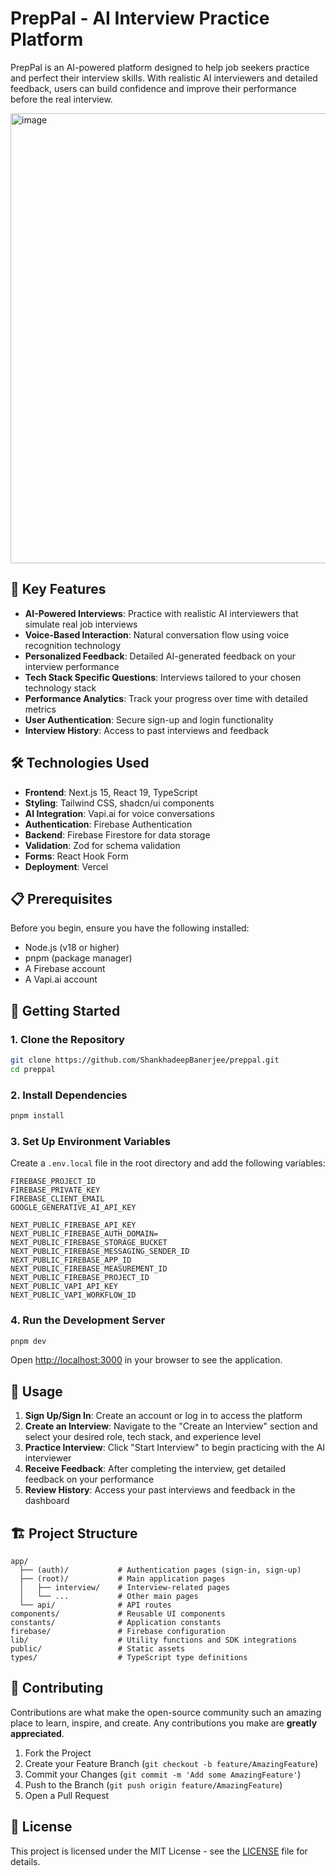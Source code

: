 # PrepPal - AI Interview Practice Platform
<p>
  PrepPal is an AI-powered platform designed to help job seekers practice and perfect their interview skills. With realistic AI interviewers and detailed feedback, users can build confidence and improve their performance before the real interview.
</p>
<img width="1080" height="720" alt="image" src="https://github.com/user-attachments/assets/bee227f9-9431-4a09-a76f-a70121181d16" />
<p></p>



## 🌟 Key Features

- **AI-Powered Interviews**: Practice with realistic AI interviewers that simulate real job interviews
- **Voice-Based Interaction**: Natural conversation flow using voice recognition technology
- **Personalized Feedback**: Detailed AI-generated feedback on your interview performance
- **Tech Stack Specific Questions**: Interviews tailored to your chosen technology stack
- **Performance Analytics**: Track your progress over time with detailed metrics
- **User Authentication**: Secure sign-up and login functionality
- **Interview History**: Access to past interviews and feedback

## 🛠️ Technologies Used

- **Frontend**: Next.js 15, React 19, TypeScript
- **Styling**: Tailwind CSS, shadcn/ui components
- **AI Integration**: Vapi.ai for voice conversations
- **Authentication**: Firebase Authentication
- **Backend**: Firebase Firestore for data storage
- **Validation**: Zod for schema validation
- **Forms**: React Hook Form
- **Deployment**: Vercel

## 📋 Prerequisites

Before you begin, ensure you have the following installed:

- Node.js (v18 or higher)
- pnpm (package manager)
- A Firebase account
- A Vapi.ai account

## 🚀 Getting Started

### 1. Clone the Repository

```bash
git clone https://github.com/ShankhadeepBanerjee/preppal.git
cd preppal
```

### 2. Install Dependencies

```bash
pnpm install
```

### 3. Set Up Environment Variables

Create a `.env.local` file in the root directory and add the following variables:

```env
FIREBASE_PROJECT_ID
FIREBASE_PRIVATE_KEY
FIREBASE_CLIENT_EMAIL
GOOGLE_GENERATIVE_AI_API_KEY

NEXT_PUBLIC_FIREBASE_API_KEY
NEXT_PUBLIC_FIREBASE_AUTH_DOMAIN=
NEXT_PUBLIC_FIREBASE_STORAGE_BUCKET
NEXT_PUBLIC_FIREBASE_MESSAGING_SENDER_ID
NEXT_PUBLIC_FIREBASE_APP_ID
NEXT_PUBLIC_FIREBASE_MEASUREMENT_ID
NEXT_PUBLIC_FIREBASE_PROJECT_ID
NEXT_PUBLIC_VAPI_API_KEY
NEXT_PUBLIC_VAPI_WORKFLOW_ID
```

### 4. Run the Development Server

```bash
pnpm dev
```

Open [http://localhost:3000](http://localhost:3000) in your browser to see the application.

## 📖 Usage

1. **Sign Up/Sign In**: Create an account or log in to access the platform
2. **Create an Interview**: Navigate to the "Create an Interview" section and select your desired role, tech stack, and experience level
3. **Practice Interview**: Click "Start Interview" to begin practicing with the AI interviewer
4. **Receive Feedback**: After completing the interview, get detailed feedback on your performance
5. **Review History**: Access your past interviews and feedback in the dashboard

## 🏗️ Project Structure

```
app/
  ├── (auth)/           # Authentication pages (sign-in, sign-up)
  ├── (root)/           # Main application pages
  │   ├── interview/    # Interview-related pages
  │   └── ...           # Other main pages
  └── api/              # API routes
components/             # Reusable UI components
constants/              # Application constants
firebase/               # Firebase configuration
lib/                    # Utility functions and SDK integrations
public/                 # Static assets
types/                  # TypeScript type definitions
```

## 🤝 Contributing

Contributions are what make the open-source community such an amazing place to learn, inspire, and create. Any contributions you make are **greatly appreciated**.

1. Fork the Project
2. Create your Feature Branch (`git checkout -b feature/AmazingFeature`)
3. Commit your Changes (`git commit -m 'Add some AmazingFeature'`)
4. Push to the Branch (`git push origin feature/AmazingFeature`)
5. Open a Pull Request

## 📄 License

This project is licensed under the MIT License - see the [LICENSE](LICENSE) file for details.


